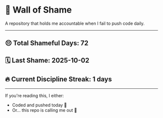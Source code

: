 # 🧱 Wall of Shame

A repository that holds me accountable when I fail to push code daily.

---

## 😔 Total Shameful Days: **72**
## 🗓️ Last Shame: **2025-10-02**
## 🔥 Current Discipline Streak: **1 days**

---

If you're reading this, I either:
- Coded and pushed today 💪
- Or... this repo is calling me out 😤
